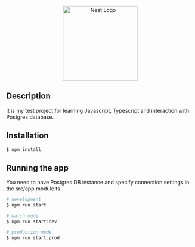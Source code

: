 <p align="center">
  <a href="http://nestjs.com/" target="blank"><img src="https://nestjs.com/img/logo-small.svg" width="200" alt="Nest Logo" /></a>
</p>

## Description

It is my test project for learning Javascript, Typescript and interaction with Postgres database.

## Installation

```bash
$ npm install
```

## Running the app

You need to have Postgres DB instance and specify connection settings in the src/app.module.ts
```bash
# development
$ npm run start

# watch mode
$ npm run start:dev

# production mode
$ npm run start:prod
```
